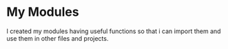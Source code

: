 # My Modules
I created my modules having useful functions so that i can import them and use them in other files and projects.
